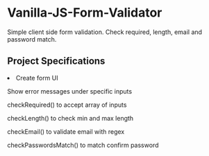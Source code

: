 # Vanilla-JS-Form-Validator
Simple client side form validation. Check required, length, email and password match.

## Project Specifications
<li> Create form UI </li>
<p> Show error messages under specific inputs </p>
<p> checkRequired() to accept array of inputs </p>
<p> checkLength() to check min and max length </p>
<p> checkEmail() to validate email with regex </p>
<p> checkPasswordsMatch() to match confirm password </p>

